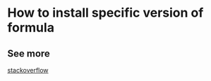 # How to install specific version of formula

## See more
[stackoverflow](http://stackoverflow.com/questions/3987683/homebrew-install-specific-version-of-formula)
